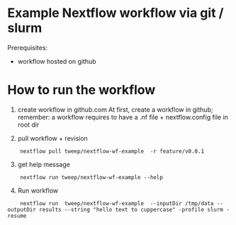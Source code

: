 
Example Nextflow workflow via git / slurm 
== 

Prerequisites: 
 - workflow hosted on github 


How to run the workflow
==

1)  create workflow in github.com
    At first, create a workflow in github; remember: a workflow requires to have a .nf file + nextflow.config file in root dir

2) pull workflow + revision
```
    nextflow pull tweep/nextflow-wf-example  -r feature/v0.0.1
```

3) get help message 
```
    nextflow run tweep/nextflow-wf-example --help
```

4) Run workflow 
```
    nextflow run  tweep/nextflow-wf-example  --inputDir /tmp/data --outputDir results --string "hello text to cuppercase" -profile slurm -resume 
```


